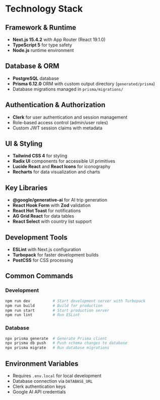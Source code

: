 # Technology Stack

## Framework & Runtime
- **Next.js 15.4.2** with App Router (React 19.1.0)
- **TypeScript 5** for type safety
- **Node.js** runtime environment

## Database & ORM
- **PostgreSQL** database
- **Prisma 6.12.0** ORM with custom output directory (`generated/prisma`)
- Database migrations managed in `prisma/migrations/`

## Authentication & Authorization
- **Clerk** for user authentication and session management
- Role-based access control (admin/user roles)
- Custom JWT session claims with metadata

## UI & Styling
- **Tailwind CSS 4** for styling
- **Radix UI** components for accessible UI primitives
- **Lucide React** and **React Icons** for iconography
- **Recharts** for data visualization and charts

## Key Libraries
- **@google/generative-ai** for AI trip generation
- **React Hook Form** with **Zod** validation
- **React Hot Toast** for notifications
- **AG Grid React** for data tables
- **React Select** with country list support

## Development Tools
- **ESLint** with Next.js configuration
- **Turbopack** for faster development builds
- **PostCSS** for CSS processing

## Common Commands

### Development
```bash
npm run dev          # Start development server with Turbopack
npm run build        # Build for production
npm run start        # Start production server
npm run lint         # Run ESLint
```

### Database
```bash
npx prisma generate  # Generate Prisma client
npx prisma db push   # Push schema changes to database
npx prisma migrate   # Run database migrations
```

## Environment Variables
- Requires `.env.local` for local development
- Database connection via `DATABASE_URL`
- Clerk authentication keys
- Google AI API credentials